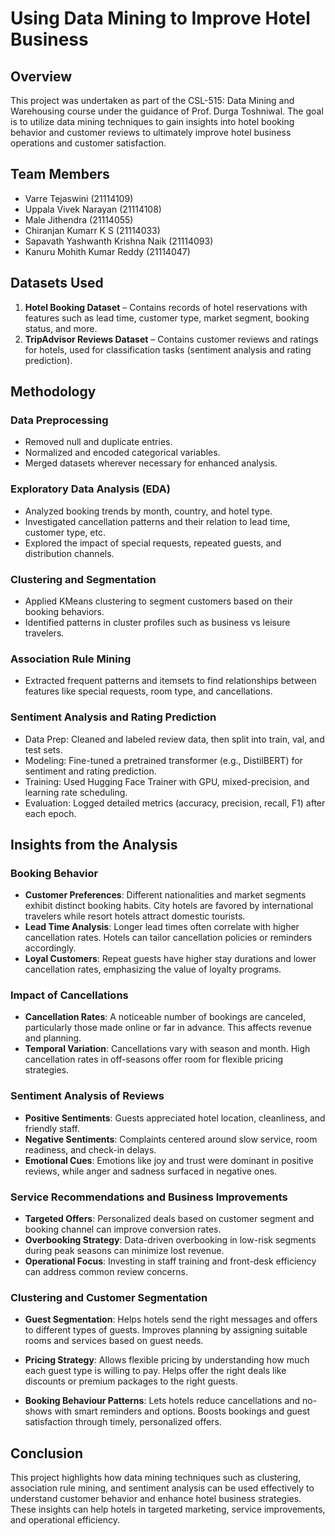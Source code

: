 # Using Data Mining to Improve Hotel Business

## Overview

This project was undertaken as part of the CSL-515: Data Mining and Warehousing course under the guidance of Prof. Durga Toshniwal. The goal is to utilize data mining techniques to gain insights into hotel booking behavior and customer reviews to ultimately improve hotel business operations and customer satisfaction.

## Team Members

- Varre Tejaswini (21114109)
- Uppala Vivek Narayan (21114108)
- Male Jithendra (21114055)
- Chiranjan Kumarr K S (21114033)
- Sapavath Yashwanth Krishna Naik (21114093)
- Kanuru Mohith Kumar Reddy (21114047)

## Datasets Used

1. **Hotel Booking Dataset** – Contains records of hotel reservations with features such as lead time, customer type, market segment, booking status, and more.
2. **TripAdvisor Reviews Dataset** – Contains customer reviews and ratings for hotels, used for classification tasks (sentiment analysis and rating prediction).

## Methodology

### Data Preprocessing
- Removed null and duplicate entries.
- Normalized and encoded categorical variables.
- Merged datasets wherever necessary for enhanced analysis.

### Exploratory Data Analysis (EDA)
- Analyzed booking trends by month, country, and hotel type.
- Investigated cancellation patterns and their relation to lead time, customer type, etc.
- Explored the impact of special requests, repeated guests, and distribution channels.

### Clustering and Segmentation
- Applied KMeans clustering to segment customers based on their booking behaviors.
- Identified patterns in cluster profiles such as business vs leisure travelers.

### Association Rule Mining
- Extracted frequent patterns and itemsets to find relationships between features like special requests, room type, and cancellations.

### Sentiment Analysis and Rating Prediction
- Data Prep: Cleaned and labeled review data, then split into train, val, and test sets.
- Modeling: Fine-tuned a pretrained transformer (e.g., DistilBERT) for sentiment and rating prediction.
- Training: Used Hugging Face Trainer with GPU, mixed-precision, and learning rate scheduling.
- Evaluation: Logged detailed metrics (accuracy, precision, recall, F1) after each epoch.

## Insights from the Analysis

### Booking Behavior

- **Customer Preferences**: Different nationalities and market segments exhibit distinct booking habits. City hotels are favored by international travelers while resort hotels attract domestic tourists.
- **Lead Time Analysis**: Longer lead times often correlate with higher cancellation rates. Hotels can tailor cancellation policies or reminders accordingly.
- **Loyal Customers**: Repeat guests have higher stay durations and lower cancellation rates, emphasizing the value of loyalty programs.

### Impact of Cancellations

- **Cancellation Rates**: A noticeable number of bookings are canceled, particularly those made online or far in advance. This affects revenue and planning.
- **Temporal Variation**: Cancellations vary with season and month. High cancellation rates in off-seasons offer room for flexible pricing strategies.

### Sentiment Analysis of Reviews

- **Positive Sentiments**: Guests appreciated hotel location, cleanliness, and friendly staff.
- **Negative Sentiments**: Complaints centered around slow service, room readiness, and check-in delays.
- **Emotional Cues**: Emotions like joy and trust were dominant in positive reviews, while anger and sadness surfaced in negative ones.

### Service Recommendations and Business Improvements

- **Targeted Offers**: Personalized deals based on customer segment and booking channel can improve conversion rates.
- **Overbooking Strategy**: Data-driven overbooking in low-risk segments during peak seasons can minimize lost revenue.
- **Operational Focus**: Investing in staff training and front-desk efficiency can address common review concerns.

### Clustering and Customer Segmentation

- **Guest Segmentation**:
  Helps hotels send the right messages and offers to different types of guests.
  Improves planning by assigning suitable rooms and services based on guest needs.

- **Pricing Strategy**:
  Allows flexible pricing by understanding how much each guest type is willing to pay.
  Helps offer the right deals like discounts or premium packages to the right guests.

- **Booking Behaviour Patterns**:
  Lets hotels reduce cancellations and no-shows with smart reminders and options.
  Boosts bookings and guest satisfaction through timely, personalized offers.


## Conclusion

This project highlights how data mining techniques such as clustering, association rule mining, and sentiment analysis can be used effectively to understand customer behavior and enhance hotel business strategies. These insights can help hotels in targeted marketing, service improvements, and operational efficiency.
